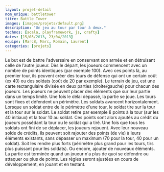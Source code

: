 ```yaml
---
layout: projet-detail
nom_unique: battletower
titre: Battle Tower
images: [images/projets/default.png]
description: "Un jeu au tour par tour à deux."
technos: [scala, playframework, js, crafty]
dates: [15/03/2013, 23/04/2013]
equipe: [MarcB, Marc, Romain, Laurent]
categories: [projets]
---
```

Le but est de battre l'adversaire en conservant son armée et en détruisant celle de l’autre joueur.
Dès le départ, les joueurs commencent avec un nombre de points identiques (par exemple 100). Avec ces points là, au premier tour, ils peuvent créer des tours de défense qui ont un certain coût (ex 40) ou des soldats (coût de 20 par exemple).
Le terrain de jeu, est une carte rectangulaire divisée en deux parties (droite/gauche) pour chacun des joueurs. Les joueurs ne peuvent placer des éléments que sur leur partie dans un temps limité.
Une fois le délai dépassé, la partie se joue. Les tours sont fixes et défendent un périmètre. Les soldats avancent horizontalement. Lorsque un soldat entre de le périmètre d'une tour, le soldat tire sur la tour et la tour sur le soldat. Le soldat retire par exemple 8 points à la tour (sur les 40 initiaux) et la tour 10 au soldat. Ces points sont alors ajoutés au crédit du joueurs possédant la tour ou le soldat qui a tiré.
Une fois que tous les soldats ont fini de se déplacer, les joueurs rejouent. Avec leur nouveau solde de crédits, ils peuvent soit rajouter des points (de vie) à leurs éléments existants, sans dépasser un maximum (70 pour la tour, 40 pour un soldat). Soit les rendre plus forts (périmètre plus grand pour les tours, tirs plus puissant pour les soldats). Ou encore, ajouter de nouveaux éléments.
La partie est terminée quand un joueur n'a plus de quoi se défendre ou attaquer ou plus de points.
Les règles seront ajustées en cours de développement, en jouant et en testant.